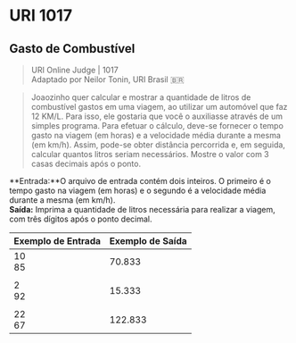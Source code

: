 # URI 1017

## Gasto de Combustível

>URI Online Judge | 1017  
>Adaptado por Neilor Tonin, URI Brasil :brazil:

>Joaozinho quer calcular e mostrar a quantidade de litros de combustível gastos em uma viagem, ao utilizar um automóvel que faz 12 KM/L. Para isso, ele gostaria que você o auxiliasse através de um simples programa. Para efetuar o cálculo, deve-se fornecer o tempo gasto na viagem (em horas) e a velocidade média durante a mesma (em km/h). Assim, pode-se obter distância percorrida e, em seguida, calcular quantos litros seriam necessários. Mostre o valor com 3 casas decimais após o ponto.  

**Entrada:**O arquivo de entrada contém dois inteiros. O primeiro é o tempo gasto na viagem (em horas) e o segundo é a velocidade média durante a mesma (em km/h).  
**Saída:** Imprima a quantidade de litros necessária para realizar a viagem, com três dígitos após o ponto decimal.  

| Exemplo de Entrada | Exemplo de Saída |
| ------------------ | ---------------- |
| 10<br>85           | 70.833           |
|                    |                  |
| 2<br>92            | 15.333           |
|                    |                  |
| 22<br>67           | 122.833          |

